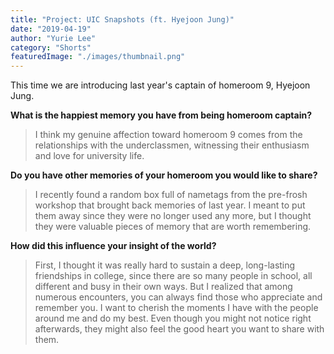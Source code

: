 ```yaml
---
title: "Project: UIC Snapshots (ft. Hyejoon Jung)"
date: "2019-04-19"
author: "Yurie Lee"
category: "Shorts"
featuredImage: "./images/thumbnail.png"
---
```


This time we are introducing last year's captain of homeroom 9, Hyejoon Jung.

**What is the happiest memory you have from being homeroom captain?**

> I think my genuine affection toward homeroom 9 comes from the relationships with the underclassmen, witnessing their enthusiasm and love for university life.  

**Do you have other memories of your homeroom you would like to share?**

> I recently found a random box full of nametags from the pre-frosh workshop that brought back memories of last year. I meant to put them away since they were no longer used any more, but I thought they were valuable pieces of memory that are worth remembering.  

**How did this influence your insight of the world?**

> First, I thought it was really hard to sustain a deep, long-lasting friendships in college, since there are so many people in school, all different and busy in their own ways. But I realized that among numerous encounters, you can always find those who appreciate and remember you. I want to cherish the moments I have with the people around me and do my best. Even though you might not notice right afterwards, they might also feel the good heart you want to share with them.
